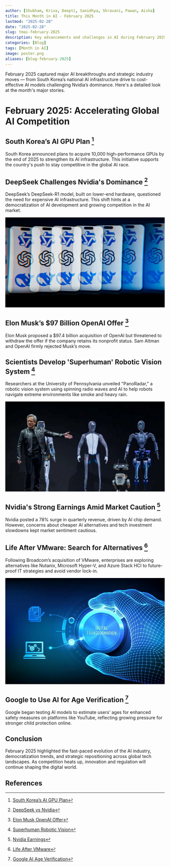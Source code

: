 ```yaml
---
author: [Shubham, Kriva, Deepti, Sanidhya, Shravani, Pawan, Aisha]
title: This Month in AI - February 2025
lastmod: "2025-02-28"
date: "2025-02-28"
slug: tmai-february-2025
description: Key advancements and challenges in AI during February 2025.
categories: [Blog]
tags: [Month in AI]
image: poster.png
aliases: [blog-february-2025]
---
```


February 2025 captured major AI breakthroughs and strategic industry moves — from South Korea’s national AI infrastructure drive to cost-effective AI models challenging Nvidia’s dominance. Here's a detailed look at the month's major stories.

# February 2025: Accelerating Global AI Competition

## South Korea’s AI GPU Plan [^1]
South Korea announced plans to acquire 10,000 high-performance GPUs by the end of 2025 to strengthen its AI infrastructure. This initiative supports the country's push to stay competitive in the global AI race.


## DeepSeek Challenges Nvidia's Dominance [^2]
DeepSeek’s DeepSeek-R1 model, built on lower-end hardware, questioned the need for expensive AI infrastructure. This shift hints at a democratization of AI development and growing competition in the AI market.

![DeepSeek AI](deepseek_ai.png)

## Elon Musk’s $97 Billion OpenAI Offer [^3]
Elon Musk proposed a $97.4 billion acquisition of OpenAI but threatened to withdraw the offer if the company retains its nonprofit status. Sam Altman and OpenAI firmly rejected Musk’s move.


## Scientists Develop 'Superhuman' Robotic Vision System [^4]
Researchers at the University of Pennsylvania unveiled "PanoRadar," a robotic vision system using spinning radio waves and AI to help robots navigate extreme environments like smoke and heavy rain.

![Robotic Vision](robotic_vision.png)

## Nvidia's Strong Earnings Amid Market Caution [^5]
Nvidia posted a 78% surge in quarterly revenue, driven by AI chip demand. However, concerns about cheaper AI alternatives and tech investment slowdowns kept market sentiment cautious.



## Life After VMware: Search for Alternatives [^6]
Following Broadcom’s acquisition of VMware, enterprises are exploring alternatives like Nutanix, Microsoft Hyper-V, and Azure Stack HCI to future-proof IT strategies and avoid vendor lock-in.

![VMware Alternatives](vmware_alternatives.png)

## Google to Use AI for Age Verification [^7]
Google began testing AI models to estimate users’ ages for enhanced safety measures on platforms like YouTube, reflecting growing pressure for stronger child protection online.


## Conclusion
February 2025 highlighted the fast-paced evolution of the AI industry, democratization trends, and strategic repositioning across global tech landscapes. As competition heats up, innovation and regulation will continue shaping the digital world.

## References
[^1]: [South Korea’s AI GPU Plan](https://www.reuters.com/technology/artificial-intelligence/south-korea-aims-secure-10000-gpus-national-ai-computing-centre-2025-02-17/)

[^2]: [DeepSeek vs Nvidia](https://www.cnbc.com/2025/02/26/how-the-first-nvidia-earnings-day-after-deepseek-will-be-different.html)

[^3]: [Elon Musk OpenAI Offer](https://www.foxbusiness.com/technology/elon-musk-says-hell-drop-97b-openai-purchase-offer-chatgpt-maker-stays-nonprofit)

[^4]: [Superhuman Robotic Vision](https://www.weforum.org/stories/2025/02/robots-evs-gpus-technology-news-february-2025/)

[^5]: [Nvidia Earnings](https://www.reuters.com/technology/crucial-nvidia-results-set-course-faltering-magnificent-seven-2025-02-26/)

[^6]: [Life After VMware](https://www.forbes.com/sites/stevemcdowell/2025/02/06/life-after-vmware-which-alternative-is-right-for-you/?ss=digitaltransformation)

[^7]: [Google AI Age Verification](https://www.cnbc.com/2025/02/12/google-to-test-using-ai-to-determine-users-ages.html)
